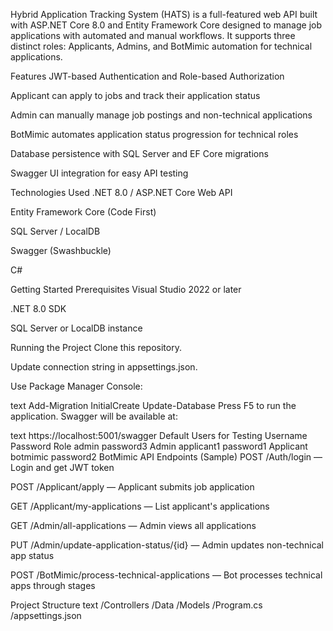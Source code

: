 Hybrid Application Tracking System (HATS) is a full-featured web API built with ASP.NET Core 8.0 and Entity Framework Core designed to manage job applications with automated and manual workflows. It supports three distinct roles: Applicants, Admins, and BotMimic automation for technical applications.

Features
JWT-based Authentication and Role-based Authorization

Applicant can apply to jobs and track their application status

Admin can manually manage job postings and non-technical applications

BotMimic automates application status progression for technical roles

Database persistence with SQL Server and EF Core migrations

Swagger UI integration for easy API testing

Technologies Used
.NET 8.0 / ASP.NET Core Web API

Entity Framework Core (Code First)

SQL Server / LocalDB

Swagger (Swashbuckle)

C#

Getting Started
Prerequisites
Visual Studio 2022 or later

.NET 8.0 SDK

SQL Server or LocalDB instance

Running the Project
Clone this repository.

Update connection string in appsettings.json.

Use Package Manager Console:

text
Add-Migration InitialCreate
Update-Database
Press F5 to run the application. Swagger will be available at:

text
https://localhost:5001/swagger
Default Users for Testing
Username	Password	Role
admin	password3	Admin
applicant1	password1	Applicant
botmimic	password2	BotMimic
API Endpoints (Sample)
POST /Auth/login — Login and get JWT token

POST /Applicant/apply — Applicant submits job application

GET /Applicant/my-applications — List applicant's applications

GET /Admin/all-applications — Admin views all applications

PUT /Admin/update-application-status/{id} — Admin updates non-technical app status

POST /BotMimic/process-technical-applications — Bot processes technical apps through stages

Project Structure
text
/Controllers
/Data
/Models
/Program.cs
/appsettings.json
